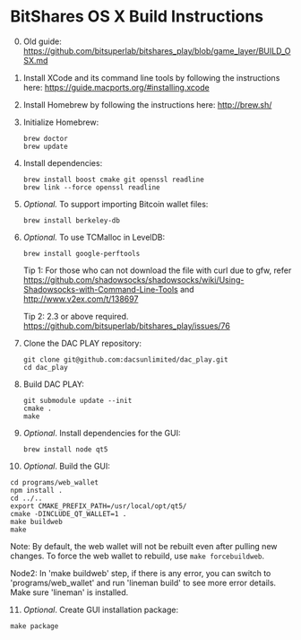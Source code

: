 BitShares OS X Build Instructions
===============================

0. Old guide: https://github.com/bitsuperlab/bitshares_play/blob/game_layer/BUILD_OSX.md

1. Install XCode and its command line tools by following the instructions here: https://guide.macports.org/#installing.xcode

2. Install Homebrew by following the instructions here: http://brew.sh/

3. Initialize Homebrew:
   ```
   brew doctor
   brew update
   ```

4. Install dependencies:
   ```
   brew install boost cmake git openssl readline
   brew link --force openssl readline
   ```

5. *Optional.* To support importing Bitcoin wallet files:
   ```
   brew install berkeley-db
   ```

6. *Optional.* To use TCMalloc in LevelDB:
   ```
   brew install google-perftools
   ```
   Tip 1: For those who can not download the file with curl due to gfw, refer https://github.com/shadowsocks/shadowsocks/wiki/Using-Shadowsocks-with-Command-Line-Tools
   and http://www.v2ex.com/t/138697
   
   Tip 2: 2.3 or above required. https://github.com/bitsuperlab/bitshares_play/issues/76

7. Clone the DAC PLAY repository:
   ```
   git clone git@github.com:dacsunlimited/dac_play.git
   cd dac_play
   ```

8. Build DAC PLAY:
   ```
   git submodule update --init
   cmake .
   make
   ```

9. *Optional*. Install dependencies for the GUI:
   ```
   brew install node qt5
   ```

10. *Optional*. Build the GUI:
   ```
   cd programs/web_wallet
   npm install .
   cd ../..
   export CMAKE_PREFIX_PATH=/usr/local/opt/qt5/
   cmake -DINCLUDE_QT_WALLET=1 .
   make buildweb
   make
   ```
   Note: By default, the web wallet will not be rebuilt even after pulling new changes. To force the web wallet to rebuild, use `make forcebuildweb`.
   
   Node2: In 'make buildweb' step, if there is any error, you can switch to 'programs/web_wallet' and run 'lineman build' to see more error details. Make sure 'lineman' is installed. 

11. *Optional*. Create GUI installation package:
   ```
   make package
   ```
